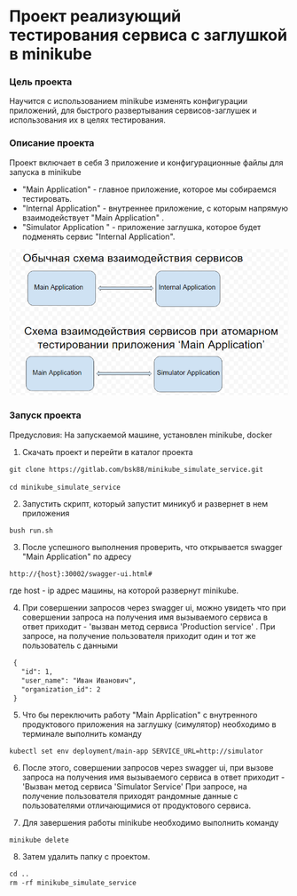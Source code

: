 # Проект реализующий тестирования сервиса с заглушкой в minikube

### Цель проекта 

Научится с использованием minikube изменять конфигурации  приложений, для быстрого развертывания сервисов-заглушек и использования их в целях тестирования.   

### Описание проекта 

Проект включает в себя 3 приложение и конфигурационные файлы для запуска в minikube 
 * "Main Application" - главное приложение, которое мы собираемся тестировать.
 * "Internal Application" - внутреннее приложение, с которым напрямую взаимодействует "Main Application" . 
 * "Simulator Application " - приложение заглушка, которое будет подменять сервис "Internal Application".
 
  

  ![Alt text](src/services_schema.png?raw=true "")



### Запуск проекта

  Предусловия: На запускаемой машине, установлен minikube, docker 
   
  1. Скачать проект  и перейти в каталог проекта
    

    git clone https://gitlab.com/bsk88/minikube_simulate_service.git 

    cd minikube_simulate_service


  2. Запустить скрипт, который запустит миникуб и развернет в нем приложения
     
     
    bush run.sh


  3. После успешного выполнения проверить, что открывается swagger "Main Application" по адресу 
   
       
       
    http://{host}:30002/swagger-ui.html#

       
   где  host - ip адрес машины, на которой развернут minikube.
   
   4. При совершении запросов через swagger ui, можно увидеть что при совершении запроса на получения имя вызываемого сервиса в ответ приходит - 'вызван метод сервиса 'Production service' .
     При запросе, на получение пользователя приходит один и тот же пользователь с данными 
     
     
     {
       "id": 1,
       "user_name": "Иван Иванович",
       "organization_id": 2
     }


    
   5. Что бы переключить работу "Main Application" с внутренного продуктового приложения на заглушку (симулятор) необходимо в терминале выполнить команду 

          
         
    kubectl set env deployment/main-app SERVICE_URL=http://simulator
          
    
   6. После этого, совершении запросов через swagger ui, при вызове  запроса на получения имя вызываемого сервиса в ответ приходит - 'Вызван метод сервиса 'Simulator Service' 
   При запросе, на получение пользователя приходят рандомные данные с пользователями отличающимися от  продуктового сервиса.
   
   7. Для завершения работы minikube необходимо выполнить команду 
   
       
    minikube delete 
       
   8. Затем удалить папку с проектом.
   
    cd ..
    rm -rf minikube_simulate_service                
          
    

    
